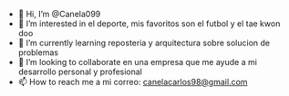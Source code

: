 - 👋 Hi, I’m @Canela099
- 👀 I’m interested in  el deporte, mis favoritos son el futbol y el tae kwon doo
- 🌱 I’m currently learning reposteria y arquitectura sobre solucion de problemas
- 💞️ I’m looking to collaborate en una empresa que me ayude a mi desarrollo personal y profesional
- 📫 How to reach me  a mi correo: canelacarlos98@gmail.com

<!---
Canela099/Canela099 is a ✨ special ✨ repository because its `README.md` (this file) appears on your GitHub profile.
You can click the Preview link to take a look at your changes.
--->

